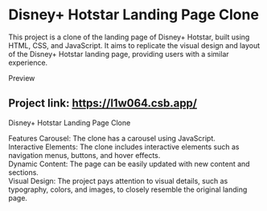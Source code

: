 # Disney+ Hotstar Landing Page Clone
This project is a clone of the landing page of Disney+ Hotstar, built using HTML, CSS, and JavaScript. It aims to replicate the visual design and layout of the Disney+ Hotstar landing page, providing users with a similar experience.

Preview
## Project link: https://l1w064.csb.app/
Disney+ Hotstar Landing Page Clone

Features
Carousel: The clone has a carousel using JavaScript. <br/>
Interactive Elements: The clone includes interactive elements such as navigation menus, buttons, and hover effects.<br/>
Dynamic Content: The page can be easily updated with new content and sections.<br/>
Visual Design: The project pays attention to visual details, such as typography, colors, and images, to closely resemble the original landing page.

